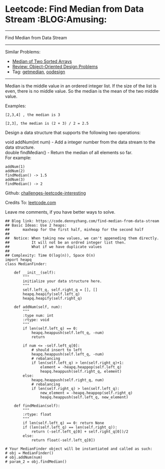 # Leetcode: Find Median from Data Stream     :BLOG:Amusing:


---

Find Median from Data Stream  

---

Similar Problems:  
-   [Median of Two Sorted Arrays](https://code.dennyzhang.com/median-of-two-sorted-arrays)
-   [Review: Object-Oriented Design Problems](https://code.dennyzhang.com/review-oodesign)
-   Tag: [getmedian](https://code.dennyzhang.com/tag/getmedian), [oodesign](https://code.dennyzhang.com/tag/oodesign)

---

Median is the middle value in an ordered integer list. If the size of the list is even, there is no middle value. So the median is the mean of the two middle value.  

Examples:  

    [2,3,4] , the median is 3
    
    [2,3], the median is (2 + 3) / 2 = 2.5

Design a data structure that supports the following two operations:  

void addNum(int num) - Add a integer number from the data stream to the data structure.  
double findMedian() - Return the median of all elements so far.  
For example:  

    addNum(1)
    addNum(2)
    findMedian() -> 1.5
    addNum(3) 
    findMedian() -> 2

Github: [challenges-leetcode-interesting](https://github.com/DennyZhang/challenges-leetcode-interesting/tree/master/find-median-from-data-stream)  

Credits To: [leetcode.com](https://leetcode.com/problems/find-median-from-data-stream/description/)  

Leave me comments, if you have better ways to solve.  

    ## Blog link: https://code.dennyzhang.com/find-median-from-data-stream
    ## Basic Ideas: Use 2 heaps: 
    ##      maxheap for the first half, minheap for the second half
    ##
    ##  Notice: When taking new values, we can't appeneding them directly.
    ##          It will not be an ordred integer list then.
    ##          What if we have duplicate values
    ##
    ## Complexity: Time O(log(n)), Space O(n)
    import heapq
    class MedianFinder:
    
        def __init__(self):
            """
            initialize your data structure here.
            """
            self.left_q, self.right_q = [], []
            heapq.heapify(self.left_q)
            heapq.heapify(self.right_q)
    
        def addNum(self, num):
            """
            :type num: int
            :rtype: void
            """
            if len(self.left_q) == 0:
                heapq.heappush(self.left_q, -num)
                return
    
            if num <= -self.left_q[0]:
                # should insert to left
                heapq.heappush(self.left_q, -num)
                # rebalancing
                if len(self.left_q) > len(self.right_q)+1:
                    element = -heapq.heappop(self.left_q)
                    heapq.heappush(self.right_q, element)
            else:
                heapq.heappush(self.right_q, num)
                # rebalancing
                if len(self.right_q) > len(self.left_q):
                    new_element = -heapq.heappop(self.right_q)
                    heapq.heappush(self.left_q, new_element)
    
        def findMedian(self):
            """
            :rtype: float
            """
            if len(self.left_q) == 0: return None
            if (len(self.left_q) == len(self.right_q)):
                return (-self.left_q[0] + self.right_q[0])/2
            else:
                return float(-self.left_q[0])
    
    # Your MedianFinder object will be instantiated and called as such:
    # obj = MedianFinder()
    # obj.addNum(num)
    # param_2 = obj.findMedian()